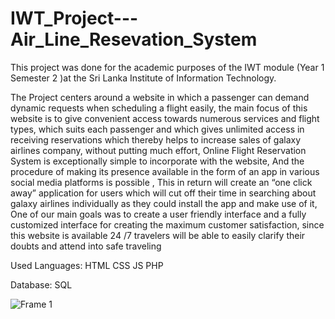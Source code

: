 # IWT_Project---Air_Line_Resevation_System

This project was done for the academic purposes of the IWT module (Year 1 Semester 2 )at the Sri Lanka Institute of Information
Technology.

The Project centers around a website in which a passenger can demand 
dynamic requests when scheduling a flight easily, the main focus of this 
website is to give convenient access towards numerous services and flight 
types, which suits each passenger and which gives unlimited access in 
receiving reservations which thereby helps to increase sales of galaxy airlines 
company, without putting much effort, Online Flight Reservation System is 
exceptionally simple to incorporate with the website, And the procedure of 
making its presence available in the form of an app in various social media 
platforms is possible , This in return will create an “one click away” 
application for users which will cut off their time in searching about galaxy 
airlines individually as they could install the app and make use of it, One of 
our main goals was to create a user friendly interface and a fully customized 
interface for creating the maximum customer satisfaction, since this website 
is available 24 /7 travelers will be able to easily clarify their doubts and attend 
into safe traveling 

Used Languages:
HTML
CSS
JS
PHP

Database: SQL

![Frame 1](https://user-images.githubusercontent.com/87405540/209427849-48b22c84-1c83-4cfc-a7a4-c2f17772938d.png)
